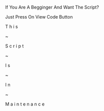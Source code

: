 If You Are A Begginger And Want The Script?

Just Press On View Code Button

T h i s

~ 

S c r i p t

~

I s

~

I n 

~

M a i n t e n a n c e  















